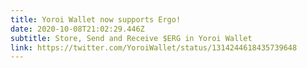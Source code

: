 ```yaml
---
title: Yoroi Wallet now supports Ergo!
date: 2020-10-08T21:02:29.446Z
subtitle: Store, Send and Receive $ERG in Yoroi Wallet
link: https://twitter.com/YoroiWallet/status/1314244618435739648
---
```

